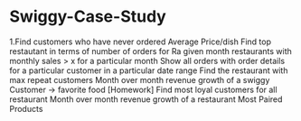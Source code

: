 # Swiggy-Case-Study

1.Find customers who have never ordered
Average Price/dish
Find top restautant in terms of number of orders for Ra given month
restaurants with monthly sales > x for a particular month
Show all orders with order details for a particular customer in a particular date range
Find the restaurant with max repeat customers
Month over month revenue growth of a swiggy
Customer -> favorite food
[Homework]
Find most loyal customers for all restaurant
Month over month revenue growth of a restaurant
Most Paired Products 
